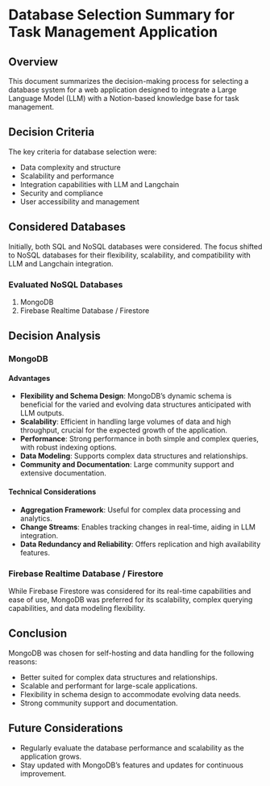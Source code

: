 # Database Selection Summary for Task Management Application

## Overview

This document summarizes the decision-making process for selecting a database system for a web application designed to integrate a Large Language Model (LLM) with a Notion-based knowledge base for task management.

## Decision Criteria

The key criteria for database selection were:

- Data complexity and structure
- Scalability and performance
- Integration capabilities with LLM and Langchain
- Security and compliance
- User accessibility and management

## Considered Databases

Initially, both SQL and NoSQL databases were considered. The focus shifted to NoSQL databases for their flexibility, scalability, and compatibility with LLM and Langchain integration.

### Evaluated NoSQL Databases

1. MongoDB
2. Firebase Realtime Database / Firestore

## Decision Analysis

### MongoDB

#### Advantages

- **Flexibility and Schema Design**: MongoDB’s dynamic schema is beneficial for the varied and evolving data structures anticipated with LLM outputs.
- **Scalability**: Efficient in handling large volumes of data and high throughput, crucial for the expected growth of the application.
- **Performance**: Strong performance in both simple and complex queries, with robust indexing options.
- **Data Modeling**: Supports complex data structures and relationships.
- **Community and Documentation**: Large community support and extensive documentation.

#### Technical Considerations

- **Aggregation Framework**: Useful for complex data processing and analytics.
- **Change Streams**: Enables tracking changes in real-time, aiding in LLM integration.
- **Data Redundancy and Reliability**: Offers replication and high availability features.

### Firebase Realtime Database / Firestore

While Firebase Firestore was considered for its real-time capabilities and ease of use, MongoDB was preferred for its scalability, complex querying capabilities, and data modeling flexibility.

## Conclusion

MongoDB was chosen for self-hosting and data handling for the following reasons:

- Better suited for complex data structures and relationships.
- Scalable and performant for large-scale applications.
- Flexibility in schema design to accommodate evolving data needs.
- Strong community support and documentation.

## Future Considerations

- Regularly evaluate the database performance and scalability as the application grows.
- Stay updated with MongoDB’s features and updates for continuous improvement.

